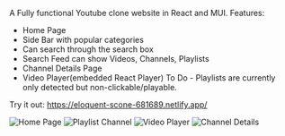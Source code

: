 A Fully functional Youtube clone website in React and MUI. 
Features: 
- Home Page
- Side Bar with popular categories
- Can search through the search box
- Search Feed can show Videos, Channels, Playlists
- Channel Details Page
- Video Player(embedded React Player)
To Do - Playlists are currently only detected but non-clickable/playable. 

Try it out: https://eloquent-scone-681689.netlify.app/

![Home Page](https://user-images.githubusercontent.com/26090486/194733793-7b64780b-f0a2-4781-b9eb-7737dd996754.png)
![Playlist Channel](https://user-images.githubusercontent.com/26090486/194733796-ea4f8522-2d39-4437-ac59-a60ae34e3270.png)
![Video Player](https://user-images.githubusercontent.com/26090486/194733798-8d00432c-558d-48e2-a782-8f0d0b6d7bfd.png)
![Channel Details](https://user-images.githubusercontent.com/26090486/194733799-1158b0d4-dd40-4ce2-96a5-afccaf6bfe55.png)
